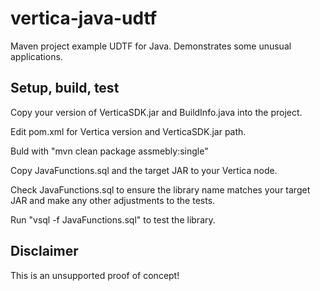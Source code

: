 # vertica-java-udtf
Maven project example UDTF for Java.  Demonstrates some unusual applications.

## Setup, build, test
Copy your version of VerticaSDK.jar and BuildInfo.java into the project.

Edit pom.xml for Vertica version and VerticaSDK.jar path.

Buld with "mvn clean package assmebly:single"

Copy JavaFunctions.sql and the target JAR to your Vertica node.

Check JavaFunctions.sql to ensure the library name matches your target JAR and make any other adjustments to the tests.

Run "vsql -f JavaFunctions.sql" to test the library.

## Disclaimer
This is an unsupported proof of concept! 
